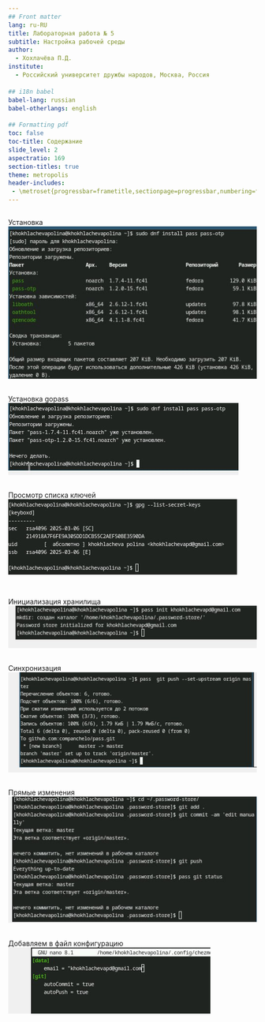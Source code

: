 ```yaml
---
## Front matter
lang: ru-RU
title: Лабораторная работа № 5
subtitle: Настройка рабочей среды
author:
  - Хохлачёва П.Д.
institute:
  - Российский университет дружбы народов, Москва, Россия

## i18n babel
babel-lang: russian
babel-otherlangs: english

## Formatting pdf
toc: false
toc-title: Содержание
slide_level: 2
aspectratio: 169
section-titles: true
theme: metropolis
header-includes:
 - \metroset{progressbar=frametitle,sectionpage=progressbar,numbering=fraction}
---
```


## 

Установка
![Установка](./image/1.jpg)

## 

Установка gopass
![Установка](./image/2.jpg)

## 

Просмотр списка ключей
![Просмотр](./image/3.jpg)

# 

Инициализация хранилища
![Инициализация](./image/4.jpg)

## 

Синхронизация
![Синхронизация](./image/5.jpg)

##

Прямые изменения
![Изменение](./image/6.jpg)

## 

Добавляем в файл конфигурацию
![Добавление](./image/7.jpg)






